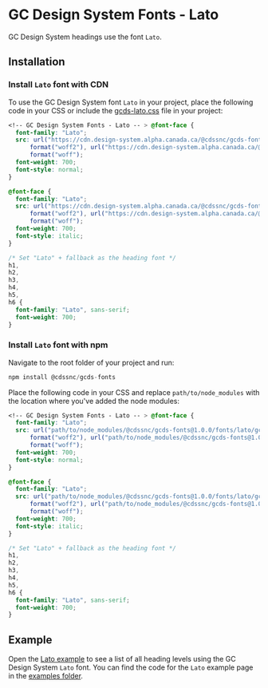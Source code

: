 # GC Design System Fonts - Lato

GC Design System headings use the font `Lato`.

## Installation

### Install `Lato` font with CDN

To use the GC Design System font `Lato` in your project, place the following code in your CSS or include the [gcds-lato.css](https://github.com/cds-snc/gcds-fonts/blob/main/fonts/lato/gcds-lato.css) file in your project:

```css
<!-- GC Design System Fonts - Lato -- > @font-face {
  font-family: "Lato";
  src: url("https://cdn.design-system.alpha.canada.ca/@cdssnc/gcds-fonts@1.0.0/fonts/lato/gcds-lato.woff2")
      format("woff2"), url("https://cdn.design-system.alpha.canada.ca/@cdssnc/gcds-fonts@1.0.0/fonts/lato/gcds-lato.woff")
      format("woff");
  font-weight: 700;
  font-style: normal;
}

@font-face {
  font-family: "Lato";
  src: url("https://cdn.design-system.alpha.canada.ca/@cdssnc/gcds-fonts@1.0.0/fonts/lato/gcds-lato-italic.woff2")
      format("woff2"), url("https://cdn.design-system.alpha.canada.ca/@cdssnc/gcds-fonts@1.0.0/fonts/lato/gcds-lato-italic.woff")
      format("woff");
  font-weight: 700;
  font-style: italic;
}

/* Set "Lato" + fallback as the heading font */
h1,
h2,
h3,
h4,
h5,
h6 {
  font-family: "Lato", sans-serif;
  font-weight: 700;
}
```

### Install `Lato` font with npm

Navigate to the root folder of your project and run:

```js
npm install @cdssnc/gcds-fonts
```

Place the following code in your CSS and replace `path/to/node_modules` with the location where you've added the node modules:

```css
<!-- GC Design System Fonts - Lato -- > @font-face {
  font-family: "Lato";
  src: url("path/to/node_modules/@cdssnc/gcds-fonts@1.0.0/fonts/lato/gcds-lato.woff2")
      format("woff2"), url("path/to/node_modules/@cdssnc/gcds-fonts@1.0.0/fonts/lato/gcds-lato.woff")
      format("woff");
  font-weight: 700;
  font-style: normal;
}

@font-face {
  font-family: "Lato";
  src: url("path/to/node_modules/@cdssnc/gcds-fonts@1.0.0/fonts/lato/gcds-lato-italic.woff2")
      format("woff2"), url("path/to/node_modules/@cdssnc/gcds-fonts@1.0.0/fonts/lato/gcds-lato-italic.woff")
      format("woff");
  font-weight: 700;
  font-style: italic;
}

/* Set "Lato" + fallback as the heading font */
h1,
h2,
h3,
h4,
h5,
h6 {
  font-family: "Lato", sans-serif;
  font-weight: 700;
}
```

## Example

Open the [Lato example](https://github.com/cds-snc/gcds-fonts/tree/main/examples/lato) to see a list of all heading levels using the GC Design System `Lato` font. You can find the code for the `Lato` example page in the [examples folder]().
